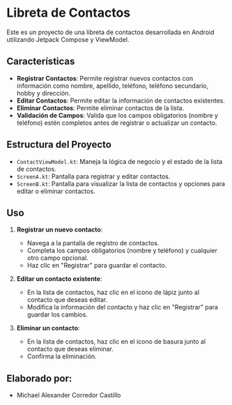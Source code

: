 # Libreta de Contactos

Este es un proyecto de una libreta de contactos desarrollada en Android utilizando Jetpack Compose y ViewModel.

## Características

- **Registrar Contactos**: Permite registrar nuevos contactos con información como nombre, apellido, teléfono, teléfono secundario, hobby y dirección.
- **Editar Contactos**: Permite editar la información de contactos existentes.
- **Eliminar Contactos**: Permite eliminar contactos de la lista.
- **Validación de Campos**: Valida que los campos obligatorios (nombre y teléfono) estén completos antes de registrar o actualizar un contacto.

## Estructura del Proyecto

- `ContactViewModel.kt`: Maneja la lógica de negocio y el estado de la lista de contactos.
- `ScreenA.kt`: Pantalla para registrar y editar contactos.
- `ScreenB.kt`: Pantalla para visualizar la lista de contactos y opciones para editar o eliminar contactos.

## Uso

1. **Registrar un nuevo contacto**:
    - Navega a la pantalla de registro de contactos.
    - Completa los campos obligatorios (nombre y teléfono) y cualquier otro campo opcional.
    - Haz clic en "Registrar" para guardar el contacto.

2. **Editar un contacto existente**:
    - En la lista de contactos, haz clic en el ícono de lápiz junto al contacto que deseas editar.
    - Modifica la información del contacto y haz clic en "Registrar" para guardar los cambios.

3. **Eliminar un contacto**:
    - En la lista de contactos, haz clic en el ícono de basura junto al contacto que deseas eliminar.
    - Confirma la eliminación.

## Elaborado por:

- Michael Alexander Corredor Castillo
